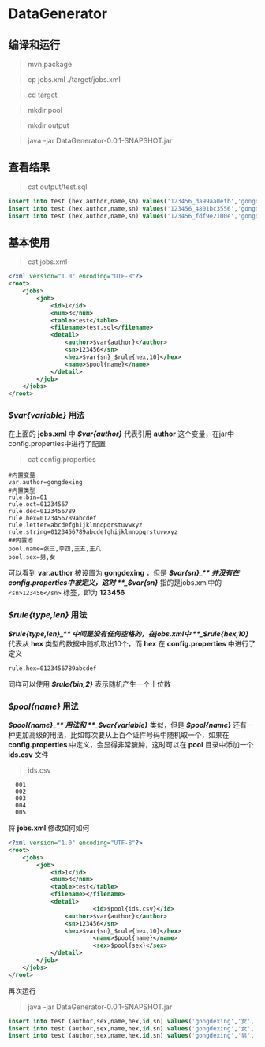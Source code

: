 # DataGenerator
## 编译和运行
> mvn package

>cp jobs.xml ./target/jobs.xml

> cd target

> mkdir pool

> mkdir output

> java -jar DataGenerator-0.0.1-SNAPSHOT.jar

## 查看结果
> cat output/test.sql
```sql
insert into test (hex,author,name,sn) values('123456_da99aa0efb','gongdexing','王五','123456')
insert into test (hex,author,name,sn) values('123456_4801bc3556','gongdexing','王五','123456')
insert into test (hex,author,name,sn) values('123456_fdf9e2100e','gongdexing','王八','123456')
```

## 基本使用
> cat jobs.xml
```xml
<?xml version="1.0" encoding="UTF-8"?>
<root>
    <jobs>
        <job>
            <id>1</id>
            <num>3</num>
            <table>test</table>
            <filename>test.sql</filename>
            <detail>
                <author>$var{author}</author>
                <sn>123456</sn>
                <hex>$var{sn}_$rule{hex,10}</hex>
                <name>$pool{name}</name>
            </detail>
        </job>
    </jobs>
</root>
```
### _$var{variable}_ 用法
在上面的 **jobs.xml** 中 **_$var{author}_** 代表引用 **author** 这个变量，在jar中config.properties中进行了配置
> cat config.properties
```properties
#内置变量
var.author=gongdexing
#内置类型
rule.bin=01
rule.oct=01234567
rule.dec=0123456789
rule.hex=0123456789abcdef
rule.letter=abcdefghijklmnopqrstuvwxyz
rule.string=0123456789abcdefghijklmnopqrstuvwxyz
##内置池
pool.name=张三,李四,王五,王八
pool.sex=男,女
```
可以看到 **var.author** 被设置为 **gongdexing** ，但是 **_$var{sn}_** 并没有在config.properties中被定义，这时 **_$var{sn}_** 指的是jobs.xml中的 ```<sn>123456</sn>``` 标签，即为 **123456**

### _$rule{type,len}_ 用法
**_$rule{type,len}_** 中间是没有任何空格的，在jobs.xml中 **_$rule{hex,10}_** 代表从 **hex** 类型的数据中随机取出10个，而 **hex** 在 **config.properties** 中进行了定义
```properties
rule.hex=0123456789abcdef
```
同样可以使用 **_$rule{bin,2}_** 表示随机产生一个十位数

### _$pool{name}_ 用法
**_$pool{name}_** 用法和 **_$var{variable}_** 类似，但是 **_$pool{name}_** 还有一种更加高级的用法，比如每次要从上百个证件号码中随机取一个，如果在 **config.properties** 中定义，会显得非常臃肿，这时可以在 **pool** 目录中添加一个 **ids.csv** 文件
> ids.csv
```
  001
  002
  003
  004
  005
```
将 **jobs.xml** 修改如何如何
```xml
<?xml version="1.0" encoding="UTF-8"?>
<root>
    <jobs>
        <job>
            <id>1</id>
            <num>3</num>
            <table>test</table>
            <filename></filename>
            <detail>
				        <id>$pool{ids.csv}</id>
                <author>$var{author}</author>
                <sn>123456</sn>
                <hex>$var{sn}_$rule{hex,10}</hex>
				        <name>$pool{name}</name>
				        <sex>$pool{sex}</sex>
            </detail>
        </job>                    
    </jobs>
</root>
```
再次运行
> java -jar DataGenerator-0.0.1-SNAPSHOT.jar
```sql
insert into test (author,sex,name,hex,id,sn) values('gongdexing','女','张三','123456_bc5f720d09','002','123456')
insert into test (author,sex,name,hex,id,sn) values('gongdexing','女','李四','123456_461fd2fbdd','005','123456')
insert into test (author,sex,name,hex,id,sn) values('gongdexing','男','王八','123456_f800f13a6f','001','123456')
```
